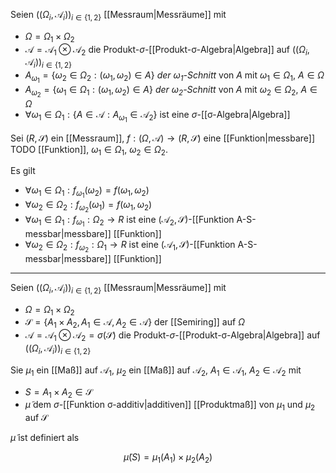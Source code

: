 Seien $((\Omega_i, \mathcal{A}_i))_{i \in \{ 1, 2 \}}$ [[Messraum|Messräume]] mit
- $\Omega = \Omega_1 \times \Omega_2$
- $\mathcal{A} = \mathcal{A}_1 \otimes \mathcal{A}_2$ die Produkt-$\sigma$-[[Produkt-σ-Algebra|Algebra]] auf $((\Omega_i, \mathcal{A}_i))_{i \in \{ 1, 2 \}}$
- $A_{\omega_1} = \{ \omega_2 \in \Omega_2 : (\omega_1, \omega_2) \in A \}$ *der $\omega_1$-Schnitt* von $A$ mit $\omega_1 \in \Omega_1$, $A \in \Omega$
- $A_{\omega_2} = \{ \omega_1 \in \Omega_1 : (\omega_1, \omega_2) \in A \}$ *der $\omega_2$-Schnitt* von $A$ mit $\omega_2 \in \Omega_2$, $A \in \Omega$
- $\forall \omega_1 \in \Omega_1 : \{ A \in \mathcal{A} : A_{\omega_1} \in \mathcal{A}_2 \}$ ist eine $\sigma$-[[σ-Algebra|Algebra]]

Sei $(R, \mathscr{S})$ ein [[Messraum]], $f : (\Omega, \mathcal{A}) \to (R, \mathscr{S})$ eine [[Funktion|messbare]] TODO [[Funktion]], $\omega_1 \in \Omega_1$, $\omega_2 \in \Omega_2$.

Es gilt
- $\forall \omega_1 \in \Omega_1 : f_{\omega_1}(\omega_2) = f(\omega_1, \omega_2)$
- $\forall \omega_2 \in \Omega_2 : f_{\omega_2}(\omega_1) = f(\omega_1, \omega_2)$
- $\forall \omega_1 \in \Omega_1 : f_{\omega_1} : \Omega_2 \to R$ ist eine $(\mathcal{A}_2, \mathscr{S})$-[[Funktion A-S-messbar|messbare]] [[Funktion]]
- $\forall \omega_2 \in \Omega_2 : f_{\omega_2} : \Omega_1 \to R$ ist eine $(\mathcal{A}_1, \mathscr{S})$-[[Funktion A-S-messbar|messbare]] [[Funktion]]

---

Seien $((\Omega_i, \mathcal{A}_i))_{i \in \{ 1, 2 \}}$ [[Messraum|Messräume]] mit
- $\Omega = \Omega_1 \times \Omega_2$
- $\mathscr{S} = \{ A_1 \times A_2, A_1 \in \mathcal{A}, A_2 \in \mathcal{A} \}$ der [[Semiring]] auf $\Omega$
- $\mathcal{A} = \mathcal{A}_1 \otimes \mathcal{A}_2 = \sigma(\mathscr{S})$ die Produkt-$\sigma$-[[Produkt-σ-Algebra|Algebra]] auf $((\Omega_i, \mathcal{A}_i))_{i \in \{ 1, 2 \}}$

Sie $\mu_1$ ein [[Maß]] auf $\mathcal{A}_1$, $\mu_2$ ein [[Maß]] auf $\mathcal{A}_2$, $A_1 \in \mathcal{A}_1$, $A_2 \in \mathcal{A}_2$ mit
- $S = A_1 \times A_2 \in \mathscr{S}$
- $\tilde{\mu}$ dem $\sigma$-[[Funktion σ-additiv|additiven]] [[Produktmaß]] von $\mu_1$ und $\mu_2$ auf $\mathscr{S}$

$\tilde{\mu}$ ist definiert als

$$
	\tilde{\mu}(S) = \mu_1(A_1) \times \mu_2(A_2)
$$